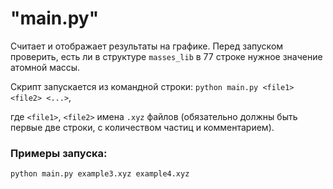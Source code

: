 
# "main.py"
Считает и отображает результаты на графике. 
Перед запуском проверить, есть ли в структуре `masses_lib` в 77 строке нужное значение атомной массы.

Скрипт запускается из  командной строки:
`python main.py <file1> <file2> <...>`, 

где
`<file1>`, `<file2>` имена `.xyz` файлов (обязательно должны быть первые две строки, с количеством частиц и комментарием).


### Примеры запуска:

`python main.py example3.xyz example4.xyz`
